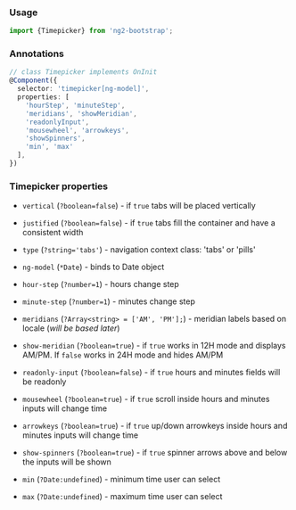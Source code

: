 ### Usage
```typescript
import {Timepicker} from 'ng2-bootstrap';
```

### Annotations
```typescript
// class Timepicker implements OnInit
@Component({
  selector: 'timepicker[ng-model]',
  properties: [
    'hourStep', 'minuteStep',
    'meridians', 'showMeridian',
    'readonlyInput',
    'mousewheel', 'arrowkeys',
    'showSpinners',
    'min', 'max'
  ],
})
```

### Timepicker properties
  - `vertical` (`?boolean=false`) - if `true` tabs will be placed vertically
  - `justified` (`?boolean=false`) - if `true` tabs fill the container and have a consistent width
  - `type` (`?string='tabs'`) - navigation context class: 'tabs' or 'pills'

  - `ng-model` (`*Date`) - binds to Date object
  - `hour-step` (`?number=1`) - hours change step
  - `minute-step` (`?number=1`) - minutes change step
  - `meridians` (`?Array<string> = ['AM', 'PM'];`) - meridian labels based on locale (*will be based later*)
  - `show-meridian` (`?boolean=true`) - if `true` works in 12H mode and displays AM/PM. If `false` works in 24H mode and hides AM/PM
  - `readonly-input` (`?boolean=false`) - if `true` hours and minutes fields will be readonly
  - `mousewheel` (`?boolean=true`) - if `true` scroll inside hours and minutes inputs will change time
  - `arrowkeys` (`?boolean=true`) - if `true` up/down arrowkeys inside hours and minutes inputs will change time
  - `show-spinners` (`?boolean=true`) - if `true` spinner arrows above and below the inputs will be shown
  - `min` (`?Date:undefined`) - minimum time user can select
  - `max` (`?Date:undefined`) - maximum time user can select
